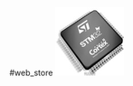 #web_store
![示例片](https://github.com/XiaoXiaoXian/web_store/blob/master/image/20170705/stm_ic.jpg?raw=true)

